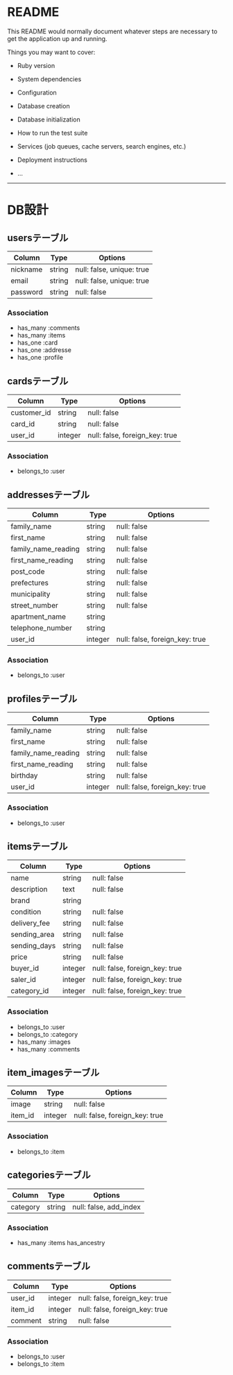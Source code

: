 # README

This README would normally document whatever steps are necessary to get the
application up and running.

Things you may want to cover:

* Ruby version

* System dependencies

* Configuration

* Database creation

* Database initialization

* How to run the test suite

* Services (job queues, cache servers, search engines, etc.)

* Deployment instructions

* ...

-------------------------------------------------------------------------------

# DB設計

## usersテーブル
|Column|Type|Options|
|------|----|-------|
|nickname|string|null: false, unique: true|              #ユーザー名（一意性）
|email|string|null: false, unique: true|                 #Eメール（一意性）
|password|string|null: false|                            #パスワード

### Association
- has_many :comments
- has_many :items
- has_one :card
- has_one :addresse
- has_one :profile




## cardsテーブル
|Column|Type|Options|
|------|----|-------|
|customer_id|string|null: false|                          #payjpの顧客id
|card_id|string|null: false|                              #payjpのデフォルトカードid
|user_id|integer|null: false, foreign_key: true|          #usersテーブルのid

### Association
- belongs_to :user




## addressesテーブル
|Column|Type|Options|
|------|----|-------|
|family_name|string|null: false|                          #苗字
|first_name|string|null: false|                           #名前
|family_name_reading|string|null: false|                  #苗字（ふりがな）
|first_name_reading|string|null: false|                   #名前（ふりがな）
|post_code|string|null: false|                            #郵便番号
|prefectures|string|null: false|                          #都道府県
|municipality|string|null: false|                         #市区町村
|street_number|string|null: false|                        #番地
|apartment_name|string||                                  #マンション名やビル名、部屋番号（任意）
|telephone_number|string||                               #電話番号は（任意）
|user_id|integer|null: false, foreign_key: true|          #usersテーブルのid

### Association
- belongs_to :user




## profilesテーブル
|Column|Type|Options|
|------|----|-------|
|family_name|string|null: false|                          #苗字
|first_name|string|null: false|                           #名前
|family_name_reading|string|null: false|                  #苗字（ふりがな）
|first_name_reading|string|null: false|                   #名前（ふりがな）
|birthday|string|null: false|                             #生年月日
|user_id|integer|null: false, foreign_key: true|          #usersテーブルのid

### Association
- belongs_to :user




## itemsテーブル
|Column|Type|Options|
|------|----|-------|
|name|string|null: false|                                 #商品名
|description|text|null: false|                            #商品説明
|brand|string||                                           #ブランド（任意）
|condition|string|null: false|                            #商品状態
|delivery_fee|string|null: false|                         #送料負担
|sending_area|string|null: false|                         #発送元地域
|sending_days|string|null: false|                         #発送日数
|price|string|null: false|                                #価格
|buyer_id|integer|null: false, foreign_key: true|         #usersテーブルのid（購入者）
|saler_id|integer|null: false, foreign_key: true|         #usersテーブルのid（出品者）
|category_id|integer|null: false, foreign_key: true|      #categoriesテーブルのid

### Association
- belongs_to :user
- belongs_to :category
- has_many :images
- has_many :comments




## item_imagesテーブル
|Column|Type|Options|
|------|----|-------|
|image|string|null: false|                                #商品イメージ
|item_id|integer|null: false, foreign_key: true|          #itemsテーブルのid

### Association
- belongs_to :item




## categoriesテーブル
|Column|Type|Options|
|------|----|-------|
|category|string|null: false, add_index|                 #カテゴリー名

### Association
- has_many :items
  has_ancestry




## commentsテーブル
|Column|Type|Options|
|------|----|-------|
|user_id|integer|null: false, foreign_key: true|         #usersテーブルのid
|item_id|integer|null: false, foreign_key: true|         #itemsテーブルのid
|comment|string|null: false|                             #コメント内容

### Association
- belongs_to :user
- belongs_to :item

